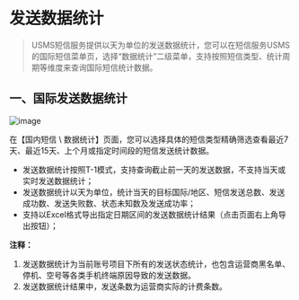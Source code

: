 # 发送数据统计



> USMS短信服务提供以天为单位的发送数据统计，您可以在短信服务USMS的国际短信菜单页，选择“数据统计”二级菜单，支持按照短信类型、统计周期等维度来查询国际短信统计数据。



## 一、国际发送数据统计

![image](D:/MyCloud/GitHub/usms/images/guide/5005/513/短信服务USMS_发送数据统计_国际短信_01.png)

在【国内短信 \ 数据统计】页面，您可以选择具体的短信类型精确筛选查看最近7天、最近15天、上个月或指定时间段的短信发送统计数据。

- 发送数据统计按照T-1模式，支持查询截止前一天的发送数据，不支持当天或实时发送数据统计；
- 发送数据统计以天为单位，统计当天的目标国际/地区、短信发送总数、发送成功数、发送失败数、状态未知数及发送成功率；
- 支持以Excel格式导出指定日期区间的发送数据统计结果（点击页面右上角导出按钮）；



**注释：**

1. 发送数据统计为当前账号项目下所有的发送状态统计，也包含运营商黑名单、停机、空号等各类手机终端原因导致的发送数据。
2. 发送数据统计结果中，发送条数为运营商实际的计费条数。


